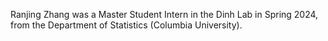 Ranjing Zhang was a Master Student Intern in the Dinh Lab in Spring 2024, from the Department of Statistics (Columbia University).